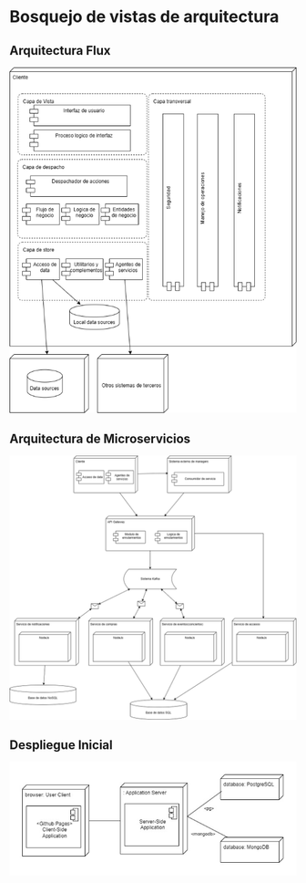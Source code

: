 # Bosquejo de vistas de arquitectura

## Arquitectura Flux

![ArquitecturaFlux](/s01-Grupo3-MusicFest/Proyecto/Imagenes/Diagramas_iteraciones-Arquitectura%20flux%20cliente.drawio.png)

## Arquitectura de Microservicios

![ArquitecturaMicroservicios](/s01-Grupo3-MusicFest/Proyecto/Imagenes/Diagramas_iteraciones-Arquitectura%20de%20microservicios.drawio.png)

## Despliegue Inicial

![DespliegueInicial](/s01-Grupo3-MusicFest/Proyecto/Imagenes/DespliegueInicial.jpg)